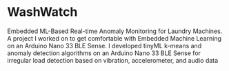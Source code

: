 # WashWatch
Embedded ML-Based Real-time Anomaly Monitoring for Laundry Machines. A project I worked on to get comfortable with Embedded Machine Learning on an Arduino Nano 33 BLE Sense. I developed tinyML k-means and anomaly detection algorithms on an Arduino Nano 33 BLE Sense for irregular load detection based on vibration, accelerometer, and audio data 

